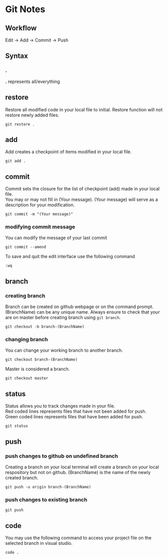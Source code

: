 # Git Notes

## Workflow
Edit -> Add -> Commit -> Push

## Syntax
### .
**.** represents all/everything

## restore
Restore all modified code in your local file to initial. Restore function will not restore newly added files.
```
git restore .
```

## add
Add creates a checkpoint of items modified in your local file. 
```
git add .
```

## commit
Commit sets the closure for the list of checkpoint (add) made in your local file.  
You may or may not fill in (Your message). (Your message) will serve as a description for your modification.
```
git commit -m "(Your message)"
```
### modifying commit message
You can modify the message of your last commit
```
git commit --amend
```
To save and quit the edit interface use the following command
```
:wq
```

## branch
### creating branch
Branch can be created on github webpage or on the command prompt. (BranchName) can be any unique name. Always ensure to check that your are on master before creating branch using ```git branch```.
```
git checkout -b branch-(BranchName)
```
### changing branch
You can change your working branch to another branch.
```
git checkout branch-(BranchName)
```
Master is considered a branch.
```
git checkout master
```

## status
Status allows you to track changes made in your file.  
Red coded lines represents files that have not been added for push.  
Green coded lines represents files that have been added for push.
```
git status
```

## push
### push changes to github on undefined branch
Creating a branch on your local terminal will create a branch on your local respository but not on github. (BranchName) is the name of the newly created branch. 
```
git push -u origin branch-(BranchName)
```
### push changes to existing branch
```
git push
```

## code
You may use the following command to access your project file on the selected branch in visual studio.
```
code .
```
